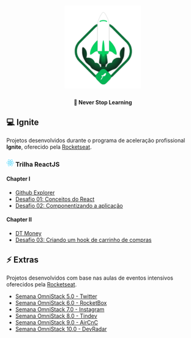 <h1 align="center">
  <img src=".github/logo.svg" width="200px" alt="ignite" />
</h1>

<h4 align="center">
  🚀 Never Stop Learning
</h4>

## 💻 Ignite

Projetos desenvolvidos durante o programa de aceleração profissional **Ignite**, oferecido pela [Rocketseat][rocketseat].

<h3>
  <img src=".github/react-original.svg" width="20px" alt="react" >
  Trilha ReactJS
</h3>
  
#### Chapter I

- [Github Explorer](https://github.com/pablomaribondo/github-explorer)
- [Desafio 01: Conceitos do React](https://github.com/pablomaribondo/ignite-desafio01-reactjs)
- [Desafio 02: Componentizando a aplicação](https://github.com/pablomaribondo/ignite-desafio02-reactjs)

#### Chapter II

- [DT Money](https://github.com/pablomaribondo/dtmoney)
- [Desafio 03: Criando um hook de carrinho de compras](https://github.com/pablomaribondo/ignite-desafio03-reactjs)

[rocketseat]: https://rocketseat.com.br/

## ⚡ Extras

Projetos desenvolvidos com base nas aulas de eventos intensivos oferecidos pela [Rocketseat][rocketseat].

- [Semana OmniStack 5.0 - Twitter](https://github.com/pablomaribondo/semana-omnistack-5)
- [Semana OmniStack 6.0 - RocketBox](https://github.com/pablomaribondo/semana-omnistack-6)
- [Semana OmniStack 7.0 - Instagram](https://github.com/pablomaribondo/semana-omnistack-7)
- [Semana OmniStack 8.0 - Tindev](https://github.com/pablomaribondo/semana-omnistack-8)
- [Semana OmniStack 9.0 - AirCnC](https://github.com/pablomaribondo/semana-omnistack-9)
- [Semana OmniStack 10.0 - DevRadar](https://github.com/pablomaribondo/semana-omnistack-10)
